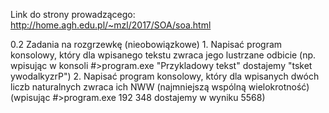 
Link do strony prowadzącego: http://home.agh.edu.pl/~mzl/2017/SOA/soa.html

0.2 Zadania na rozgrzewkę (nieobowiązkowe)
    1. Napisać program konsolowy, który dla wpisanego tekstu zwraca jego lustrzane odbicie (np. wpisując w konsoli #>program.exe "Przykladowy tekst" dostajemy "tsket ywodalkyzrP")
    2. Napisać program konsolowy, który dla wpisanych dwóch liczb naturalnych zwraca ich NWW (najmniejszą wspólną wielokrotność) (wpisując #>program.exe 192 348 dostajemy w wyniku 5568)


